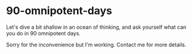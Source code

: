 # 90-omnipotent-days
Let's dive a bit shallow in an ocean of thinking, and ask yourself what can you do in 90 omnipotent days.

Sorry for the inconvenience but I'm working. Contact me for more details.
